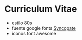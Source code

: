 <h1>Curriculum Vitae</h1>

<ul>
    <li>estilo 80s</li>
    <li>fuente google fonts <a href='https://fonts.google.com/specimen/Syncopate?subset=latin'>Syncopate</a></li>
    <li>iconos font awesome</li>
</ul>